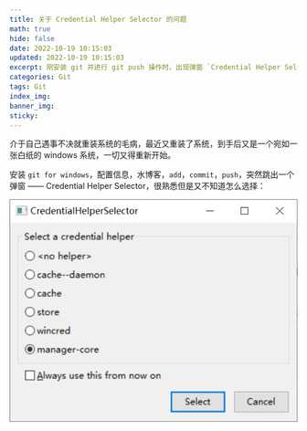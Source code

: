 ```yaml
---
title: 关于 Credential Helper Selector 的问题
math: true
hide: false
date: 2022-10-19 10:15:03
updated: 2022-10-19 10:15:03
excerpt: 刚安装 git 并进行 git push 操作时，出现弹窗 `Credential Helper Selector`，应该如何操作。
categories: Git 
tags: Git
index_img:
banner_img:
sticky:
---
```


介于自己遇事不决就重装系统的毛病，最近又重装了系统，到手后又是一个宛如一张白纸的 windows 系统，一切又得重新开始。

安装 `git for windows`，配置信息，水博客，`add`，`commit`，`push`，突然跳出一个弹窗 —— Credential Helper Selector，很熟悉但是又不知道怎么选择：

![postscredential-helper-selector](https://raw.githubusercontent.com/Muxiner/BlogImages/main/postscredential-helper-selector.png)

